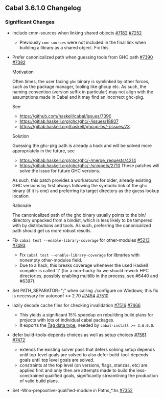Cabal 3.6.1.0 Changelog
---

### Significant Changes

- Include cmm-sources when linking shared objects [#7182](https://github.com/haskell/cabal/issues/7182) [#7252](https://github.com/haskell/cabal/pull/7252)

  - Previously `cmm-sources` were not included in the final link when building a library as a shared object. Fix this.

- Prefer canonicalized path when guessing tools from GHC path [#7390](https://github.com/haskell/cabal/issues/7390) [#7392](https://github.com/haskell/cabal/pull/7392)

  Motivation

  Often times, the user facing `ghc` binary is
  symlinked by other forces, such as the package manager,
  tooling like ghcup etc. As such, the naming convention
  (version suffix in particular) may not align with the
  assumptions made in Cabal and it may find an incorrect ghc-pkg.

  See:
    - https://github.com/haskell/cabal/issues/7390
    - https://gitlab.haskell.org/ghc/ghc/-/issues/18807
    - https://gitlab.haskell.org/haskell/ghcup-hs/-/issues/73

  Solution

  Guessing the ghc-pkg path is already a hack and will be solved
  more appropriately in the future, see
    - https://gitlab.haskell.org/ghc/ghc/-/merge_requests/4214
    - https://gitlab.haskell.org/ghc/ghc/-/snippets/2710
  These patches will solve the issue for future GHC versions.

  As such, this patch provides a workaround for
  older, already existing GHC versions by first always
  following the symbolic link of the ghc binary (if it is one)
  and preferring its target directory as the guess lookup
  location.

  Rationale

  The canonicalized path of the ghc binary usually points to the
  bin/ directory unpacked from a bindist, which is less likely to be
  tampered with by distributions and tools. As such, preferring the
  canonicalized path should get us more robust results.

- Fix `cabal test --enable-library-coverage` for other-modules [#5213](https://github.com/haskell/cabal/issues/5213) [#7493](https://github.com/haskell/cabal/pull/7493)

  - Fix `cabal test --enable-library-coverage` for libraries with nonempty other-modules field.
  - Due to a hack, this breaks coverage whenever the used Haskell compiler is called 't' (for a non-hacky fix we should rework HPC directories, possibly enabling multilib in the process, see #6440 and #6397).

- Set PATH_SEPARATOR=";" when calling ./configure on Windows; this fix is necessary for autoconf >= 2.70 [#7494](https://github.com/haskell/cabal/issues/7494) [#7510](https://github.com/haskell/cabal/pull/7510)

- lazily decode cache files for checking invalidation [#7516](https://github.com/haskell/cabal/pull/7516) [#7466](https://github.com/haskell/cabal/issues/7466)
  - This yields a significant 15% speedup on rebuilding build plans for projects with lots of individual cabal packages.
  - It exports the [Tag data type](https://github.com/haskell/cabal/blob/899dd34bc48bbaa43da9a4b2fc354c24fd814d05/Cabal/src/Distribution/Utils/Structured.hs#L67), needed by `cabal-install >= 3.6.0.0`.

- defer build-tools-depends choices as well as setup choices [#7561](https://github.com/haskell/cabal/pull/7561) [#7472](https://github.com/haskell/cabal/issues/7472)
  - extends the existing solver pass that defers solving setup depends until top-level goals are solved to also defer build-tool-depends goals until top level goals are solved.
  - constraints at the top level (on versions, flags, stanzas, etc) are applied first and only then are attempts made to build the less-constrained qualified goals, significantly streamlining the production of valid build plans.

- Set -Wno-prepositive-qualified-module in Paths_*.hs [#7352](https://github.com/haskell/cabal/pull/7352)
